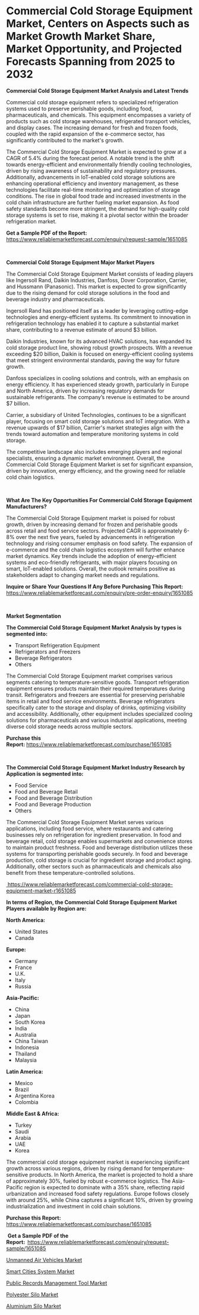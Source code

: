 <p><h1>Commercial Cold Storage Equipment Market, Centers on Aspects such as Market Growth Market Share, Market Opportunity, and Projected Forecasts Spanning from 2025 to 2032</h1></p><p><strong>Commercial Cold Storage Equipment Market Analysis and Latest Trends</strong></p>
<p><p>Commercial cold storage equipment refers to specialized refrigeration systems used to preserve perishable goods, including food, pharmaceuticals, and chemicals. This equipment encompasses a variety of products such as cold storage warehouses, refrigerated transport vehicles, and display cases. The increasing demand for fresh and frozen foods, coupled with the rapid expansion of the e-commerce sector, has significantly contributed to the market's growth.</p><p>The Commercial Cold Storage Equipment Market is expected to grow at a CAGR of 5.4% during the forecast period. A notable trend is the shift towards energy-efficient and environmentally friendly cooling technologies, driven by rising awareness of sustainability and regulatory pressures. Additionally, advancements in IoT-enabled cold storage solutions are enhancing operational efficiency and inventory management, as these technologies facilitate real-time monitoring and optimization of storage conditions. The rise in global food trade and increased investments in the cold chain infrastructure are further fueling market expansion. As food safety standards become more stringent, the demand for high-quality cold storage systems is set to rise, making it a pivotal sector within the broader refrigeration market.</p></p>
<p><strong>Get a Sample PDF of the Report:&nbsp;</strong> <a href="https://www.reliablemarketforecast.com/enquiry/request-sample/1651085?utm_campaign=2516&utm_medium=2&utm_source=Github&utm_content=ia&utm_term=23032025&utm_id=commercial-cold-storage-equipment">https://www.reliablemarketforecast.com/enquiry/request-sample/1651085</a></p>
<p>&nbsp;</p>
<p><strong>Commercial Cold Storage Equipment Major Market Players</strong></p>
<p><p>The Commercial Cold Storage Equipment Market consists of leading players like Ingersoll Rand, Daikin Industries, Danfoss, Dover Corporation, Carrier, and Hussmann (Panasonic). This market is expected to grow significantly due to the rising demand for cold storage solutions in the food and beverage industry and pharmaceuticals.</p><p>Ingersoll Rand has positioned itself as a leader by leveraging cutting-edge technologies and energy-efficient systems. Its commitment to innovation in refrigeration technology has enabled it to capture a substantial market share, contributing to a revenue estimate of around $3 billion.</p><p>Daikin Industries, known for its advanced HVAC solutions, has expanded its cold storage product line, showing robust growth prospects. With a revenue exceeding $20 billion, Daikin is focused on energy-efficient cooling systems that meet stringent environmental standards, paving the way for future growth.</p><p>Danfoss specializes in cooling solutions and controls, with an emphasis on energy efficiency. It has experienced steady growth, particularly in Europe and North America, driven by increasing regulatory demands for sustainable refrigerants. The company’s revenue is estimated to be around $7 billion.</p><p>Carrier, a subsidiary of United Technologies, continues to be a significant player, focusing on smart cold storage solutions and IoT integration. With a revenue upwards of $17 billion, Carrier's market strategies align with the trends toward automation and temperature monitoring systems in cold storage.</p><p>The competitive landscape also includes emerging players and regional specialists, ensuring a dynamic market environment. Overall, the Commercial Cold Storage Equipment Market is set for significant expansion, driven by innovation, energy efficiency, and the growing need for reliable cold chain logistics.</p></p>
<p>&nbsp;</p>
<p><strong>What Are The Key Opportunities For Commercial Cold Storage Equipment Manufacturers?</strong></p>
<p><p>The Commercial Cold Storage Equipment market is poised for robust growth, driven by increasing demand for frozen and perishable goods across retail and food service sectors. Projected CAGR is approximately 6-8% over the next five years, fueled by advancements in refrigeration technology and rising consumer emphasis on food safety. The expansion of e-commerce and the cold chain logistics ecosystem will further enhance market dynamics. Key trends include the adoption of energy-efficient systems and eco-friendly refrigerants, with major players focusing on smart, IoT-enabled solutions. Overall, the outlook remains positive as stakeholders adapt to changing market needs and regulations.</p></p>
<p><strong>Inquire or Share Your Questions If Any Before Purchasing This Report:</strong> <a href="https://www.reliablemarketforecast.com/enquiry/pre-order-enquiry/1651085?utm_campaign=2516&utm_medium=2&utm_source=Github&utm_content=ia&utm_term=23032025&utm_id=commercial-cold-storage-equipment">https://www.reliablemarketforecast.com/enquiry/pre-order-enquiry/1651085</a></p>
<p>&nbsp;</p>
<p><strong>Market Segmentation</strong></p>
<p><strong>The Commercial Cold Storage Equipment Market Analysis by types is segmented into:</strong></p>
<p><ul><li>Transport Refrigeration Equipment</li><li>Refrigerators and Freezers</li><li>Beverage Refrigerators</li><li>Others</li></ul></p>
<p><p>The Commercial Cold Storage Equipment market comprises various segments catering to temperature-sensitive goods. Transport refrigeration equipment ensures products maintain their required temperatures during transit. Refrigerators and freezers are essential for preserving perishable items in retail and food service environments. Beverage refrigerators specifically cater to the storage and display of drinks, optimizing visibility and accessibility. Additionally, other equipment includes specialized cooling solutions for pharmaceuticals and various industrial applications, meeting diverse cold storage needs across multiple sectors.</p></p>
<p><strong>Purchase this Report:&nbsp;</strong><a href="https://www.reliablemarketforecast.com/purchase/1651085?utm_campaign=2516&utm_medium=2&utm_source=Github&utm_content=ia&utm_term=23032025&utm_id=commercial-cold-storage-equipment">https://www.reliablemarketforecast.com/purchase/1651085</a></p>
<p>&nbsp;</p>
<p><strong>The Commercial Cold Storage Equipment Market Industry Research by Application is segmented into:</strong></p>
<p><ul><li>Food Service</li><li>Food and Beverage Retail</li><li>Food and Beverage Distribution</li><li>Food and Beverage Production</li><li>Others</li></ul></p>
<p><p>The Commercial Cold Storage Equipment Market serves various applications, including food service, where restaurants and catering businesses rely on refrigeration for ingredient preservation. In food and beverage retail, cold storage enables supermarkets and convenience stores to maintain product freshness. Food and beverage distribution utilizes these systems for transporting perishable goods securely. In food and beverage production, cold storage is crucial for ingredient storage and product aging. Additionally, other sectors such as pharmaceuticals and chemicals also benefit from these temperature-controlled solutions.</p></p>
<p><a href="https://www.reliablemarketforecast.com/commercial-cold-storage-equipment-market-r1651085?utm_campaign=2516&utm_medium=2&utm_source=Github&utm_content=ia&utm_term=23032025&utm_id=commercial-cold-storage-equipment">&nbsp;https://www.reliablemarketforecast.com/commercial-cold-storage-equipment-market-r1651085</a></p>
<p><strong>In terms of Region, the Commercial Cold Storage Equipment Market Players available by Region are:</strong></p>
<p>
    <p> <strong> North America: </strong>
        <ul>
            <li>United States</li>
            <li>Canada</li>
        </ul>
        </p> 
    <p> <strong> Europe: </strong>
        <ul>
            <li>Germany</li>
            <li>France</li>
            <li>U.K.</li>
            <li>Italy</li>
            <li>Russia</li>
        </ul>
        </p> 
    <p> <strong> Asia-Pacific: </strong>
        <ul>
            <li>China</li>
            <li>Japan</li>
            <li>South Korea</li>
            <li>India</li>
            <li>Australia</li>
            <li>China Taiwan</li>
            <li>Indonesia</li>
            <li>Thailand</li>
            <li>Malaysia</li>
        </ul>
        </p> 
    <p> <strong> Latin America: </strong>
        <ul>
            <li>Mexico</li>
            <li>Brazil</li>
            <li>Argentina Korea</li>
            <li>Colombia</li>
        </ul>
        </p> 
    <p> <strong> Middle East & Africa: </strong>
        <ul>
            <li>Turkey</li>
            <li>Saudi</li>
            <li>Arabia</li>
            <li>UAE</li>
            <li>Korea</li>
        </ul>
    </p>
    </p>
<p><p>The commercial cold storage equipment market is experiencing significant growth across various regions, driven by rising demand for temperature-sensitive products. In North America, the market is projected to hold a share of approximately 30%, fueled by robust e-commerce logistics. The Asia-Pacific region is expected to dominate with a 35% share, reflecting rapid urbanization and increased food safety regulations. Europe follows closely with around 25%, while China captures a significant 10%, driven by growing industrialization and investment in cold chain solutions.</p></p>
<p><strong>Purchase this Report: </strong><a href="https://www.reliablemarketforecast.com/purchase/1651085?utm_campaign=2516&utm_medium=2&utm_source=Github&utm_content=ia&utm_term=23032025&utm_id=commercial-cold-storage-equipment">https://www.reliablemarketforecast.com/purchase/1651085</a></p>
<p>&nbsp;<strong>Get a Sample PDF of the Report:&nbsp;&nbsp;</strong><a href="https://www.reliablemarketforecast.com/enquiry/request-sample/1651085?utm_campaign=2516&utm_medium=2&utm_source=Github&utm_content=ia&utm_term=23032025&utm_id=commercial-cold-storage-equipment">https://www.reliablemarketforecast.com/enquiry/request-sample/1651085</a></p>
<p><strong></strong></p>
<p><p><a href="https://www.linkedin.com/pulse/insights-unmanned-air-vehicles-industry-market-financial-status-dryhe?utm_campaign=2516&utm_medium=2&utm_source=Github&utm_content=ia&utm_term=23032025&utm_id=commercial-cold-storage-equipment">Unmanned Air Vehicles Market</a></p><p><a href="https://github.com/ernierintzfu/Market-Research-Report-List-1/blob/main/smart-cities-system-market.md?utm_campaign=2516&utm_medium=2&utm_source=Github&utm_content=ia&utm_term=23032025&utm_id=commercial-cold-storage-equipment">Smart Cities System Market</a></p><p><a href="https://github.com/kielbledeni0/Market-Research-Report-List-1/blob/main/public-records-management-tool-market.md?utm_campaign=2516&utm_medium=2&utm_source=Github&utm_content=ia&utm_term=23032025&utm_id=commercial-cold-storage-equipment">Public Records Management Tool Market</a></p><p><a href="https://www.linkedin.com/pulse/polyester-silo-market-expected-see-rapid-expansion-coming-yqh6e?utm_campaign=2516&utm_medium=2&utm_source=Github&utm_content=ia&utm_term=23032025&utm_id=commercial-cold-storage-equipment">Polyester Silo Market</a></p><p><a href="https://www.linkedin.com/pulse/in-depth-analysis-aluminium-silo-market-dynamics-key-1oyze?utm_campaign=2516&utm_medium=2&utm_source=Github&utm_content=ia&utm_term=23032025&utm_id=commercial-cold-storage-equipment">Aluminium Silo Market</a></p></p>
